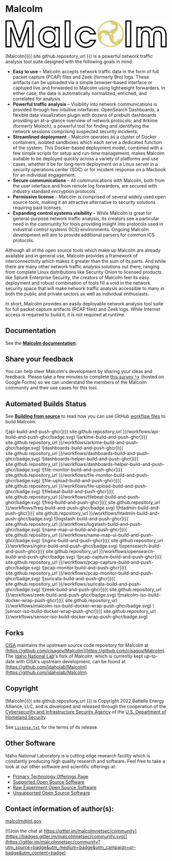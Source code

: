 # Malcolm

![](./docs/images/logo/Malcolm_outline_banner_dark.png)

[Malcolm]({{ site.github.repository_url }}) is a powerful network traffic analysis tool suite designed with the following goals in mind:

* **Easy to use** – Malcolm accepts network traffic data in the form of full packet capture (PCAP) files and Zeek (formerly Bro) logs. These artifacts can be uploaded via a simple browser-based interface or captured live and forwarded to Malcolm using lightweight forwarders. In either case, the data is automatically normalized, enriched, and correlated for analysis.
* **Powerful traffic analysis** – Visibility into network communications is provided through two intuitive interfaces: OpenSearch Dashboards, a flexible data visualization plugin with dozens of prebuilt dashboards providing an at-a-glance overview of network protocols; and Arkime (formerly Moloch), a powerful tool for finding and identifying the network sessions comprising suspected security incidents.
* **Streamlined deployment** – Malcolm operates as a cluster of Docker containers, isolated sandboxes which each serve a dedicated function of the system. This Docker-based deployment model, combined with a few simple scripts for setup and run-time management, makes Malcolm suitable to be deployed quickly across a variety of platforms and use cases, whether it be for long-term deployment on a Linux server in a security operations center (SOC) or for incident response on a Macbook for an individual engagement.
* **Secure communications** – All communications with Malcolm, both from the user interface and from remote log forwarders, are secured with industry standard encryption protocols.
* **Permissive license** – Malcolm is comprised of several widely used open source tools, making it an attractive alternative to security solutions requiring paid licenses.
* **Expanding control systems visibility** – While Malcolm is great for general-purpose network traffic analysis, its creators see a particular need in the community for tools providing insight into protocols used in industrial control systems (ICS) environments. Ongoing Malcolm development will aim to provide additional parsers for common ICS protocols.

Although all of the open source tools which make up Malcolm are already available and in general use, Malcolm provides a framework of interconnectivity which makes it greater than the sum of its parts. And while there are many other network traffic analysis solutions out there, ranging from complete Linux distributions like Security Onion to licensed products like Splunk Enterprise Security, the creators of Malcolm feel its easy deployment and robust combination of tools fill a void in the network security space that will make network traffic analysis accessible to many in both the public and private sectors as well as individual enthusiasts.

In short, Malcolm provides an easily deployable network analysis tool suite for full packet capture artifacts (PCAP files) and Zeek logs. While Internet access is required to build it, it is not required at runtime.

## Documentation

See the [**Malcolm documentation**](docs/README.md).

## Share your feedback

You can help steer Malcolm's development by sharing your ideas and feedback. Please take a few minutes to complete [this survey ↪](https://forms.gle/JYt9QwA5C4SYX8My6) (hosted on Google Forms) so we can understand the members of the Malcolm community and their use cases for this tool.

## <a name="BuildBadges"></a>Automated Builds Status

See [**Building from source**](docs/development.md#Build) to read how you can use GitHub [workflow files](./.github/workflows/) to build Malcolm.

![api-build-and-push-ghcr]({{ site.github.repository_url }}/workflows/api-build-and-push-ghcr/badge.svg)
![arkime-build-and-push-ghcr]({{ site.github.repository_url }}/workflows/arkime-build-and-push-ghcr/badge.svg)
![dashboards-build-and-push-ghcr]({{ site.github.repository_url }}/workflows/dashboards-build-and-push-ghcr/badge.svg)
![dashboards-helper-build-and-push-ghcr]({{ site.github.repository_url }}/workflows/dashboards-helper-build-and-push-ghcr/badge.svg)
![file-monitor-build-and-push-ghcr]({{ site.github.repository_url }}/workflows/file-monitor-build-and-push-ghcr/badge.svg)
![file-upload-build-and-push-ghcr]({{ site.github.repository_url }}/workflows/file-upload-build-and-push-ghcr/badge.svg)
![filebeat-build-and-push-ghcr]({{ site.github.repository_url }}/workflows/filebeat-build-and-push-ghcr/badge.svg)
![freq-build-and-push-ghcr]({{ site.github.repository_url }}/workflows/freq-build-and-push-ghcr/badge.svg)
![htadmin-build-and-push-ghcr]({{ site.github.repository_url }}/workflows/htadmin-build-and-push-ghcr/badge.svg)
![logstash-build-and-push-ghcr]({{ site.github.repository_url }}/workflows/logstash-build-and-push-ghcr/badge.svg)
![name-map-ui-build-and-push-ghcr]({{ site.github.repository_url }}/workflows/name-map-ui-build-and-push-ghcr/badge.svg)
![nginx-build-and-push-ghcr]({{ site.github.repository_url }}/workflows/nginx-build-and-push-ghcr/badge.svg)
![opensearch-build-and-push-ghcr]({{ site.github.repository_url }}/workflows/opensearch-build-and-push-ghcr/badge.svg)
![pcap-capture-build-and-push-ghcr]({{ site.github.repository_url }}/workflows/pcap-capture-build-and-push-ghcr/badge.svg)
![pcap-monitor-build-and-push-ghcr]({{ site.github.repository_url }}/workflows/pcap-monitor-build-and-push-ghcr/badge.svg)
![suricata-build-and-push-ghcr]({{ site.github.repository_url }}/workflows/suricata-build-and-push-ghcr/badge.svg)
![zeek-build-and-push-ghcr]({{ site.github.repository_url }}/workflows/zeek-build-and-push-ghcr/badge.svg)
![malcolm-iso-build-docker-wrap-push-ghcr]({{ site.github.repository_url }}/workflows/malcolm-iso-build-docker-wrap-push-ghcr/badge.svg)
![sensor-iso-build-docker-wrap-push-ghcr]({{ site.github.repository_url }}/workflows/sensor-iso-build-docker-wrap-push-ghcr/badge.svg)

## <a name="Forks"></a>Forks

[CISA](https://www.cisa.gov/) maintains the upstream source code repository for Malcolm at [https://github.com/cisagov/Malcolm](https://github.com/cisagov/Malcolm). The [Idaho National Lab](https://inl.gov/)'s fork of Malcolm, which is currently kept up-to-date with CISA's upstream development, can be found at [https://github.com/idaholab/Malcolm](https://github.com/idaholab/Malcolm).

## <a name="Footer"></a>Copyright

[Malcolm]({{ site.github.repository_url }}) is Copyright 2022 Battelle Energy Alliance, LLC, and is developed and released through the cooperation of the [Cybersecurity and Infrastructure Security Agency](https://www.cisa.gov/) of the [U.S. Department of Homeland Security](https://www.dhs.gov/).

See [`License.txt`](./License.txt) for the terms of its release.

## Other Software

Idaho National Laboratory is a cutting edge research facility which is constantly producing high quality research and software. Feel free to take a look at our other software and scientific offerings at:

* [Primary Technology Offerings Page](https://www.inl.gov/inl-initiatives/technology-deployment)
* [Supported Open Source Software](https://github.com/idaholab)
* [Raw Experiment Open Source Software](https://github.com/IdahoLabResearch)
* [Unsupported Open Source Software](https://github.com/IdahoLabCuttingBoard)

## <a name="Contact"></a>Contact information of author(s):

[malcolm@inl.gov](mailto:malcolm@inl.gov?subject=Malcolm)

[![Join the chat at https://gitter.im/malcolmnetsec/community](https://badges.gitter.im/malcolmnetsec/community.svg)](https://gitter.im/malcolmnetsec/community?utm_source=badge&utm_medium=badge&utm_campaign=pr-badge&utm_content=badge)
